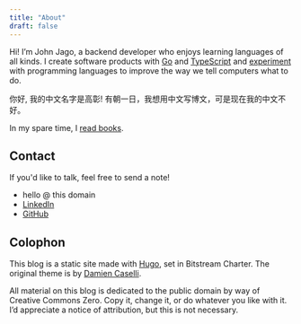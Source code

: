 ```yaml
---
title: "About"
draft: false
---
```


Hi! I’m John Jago, a backend developer who enjoys learning languages of all
kinds. I create software products with [Go](https://golang.org/) and [TypeScript](https://www.typescriptlang.org/) and [experiment](https://vlang.io) with programming languages to improve the way we tell computers what to do.

你好, 我的中文名字是高彰! 有朝一日，我想用中文写博文，可是现在我的中文不好。

In my spare time, I [read books](https://stack.app/u/john/books).

## Contact

If you'd like to talk, feel free to send a note!

- hello @ this domain
- [LinkedIn](https://www.linkedin.com/in/johnjago/)
- [GitHub](https://github.com/johnjago)

## Colophon

This blog is a static site made with [Hugo](https://gohugo.io/), set in
Bitstream Charter. The original theme is by [Damien Caselli](https://github.com/dashdashzako).

All material on this blog is dedicated to the public domain by way of Creative
Commons Zero. Copy it, change it, or do whatever you like with it. I’d
appreciate a notice of attribution, but this is not necessary.
